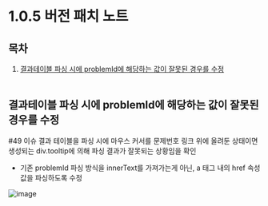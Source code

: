 # 1.0.5 버전 패치 노트

## 목차

1. [결과테이블 파싱 시에 problemId에 해당하는 값이 잘못된 경우를 수정](#------------problemid--------------------)
<br/><br/>
## 결과테이블 파싱 시에 problemId에 해당하는 값이 잘못된 경우를 수정
#49 이슈 결과 테이블을 파싱 시에 마우스 커서를 문제번호 링크 위에 올려둔 상태이면 생성되는 div.tooltip에 의해 파싱 결과가 잘못되는 상황임을 확인
- 기존 problemId 파싱 방식을 innerText를 가져가는게 아닌, a 태그 내의 href 속성값을 파싱하도록 수정

![image](https://user-images.githubusercontent.com/31976959/150940021-810641b4-38c4-4aa7-bcae-4d986fba59cf.png)